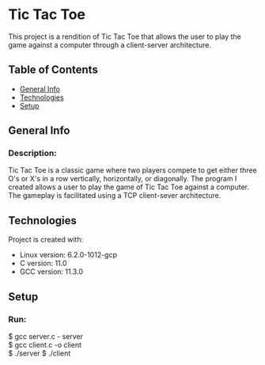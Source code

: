 # Tic Tac Toe
This project is a rendition of Tic Tac Toe that allows the user to play the 
game against a computer through a client-server architecture.

## Table of Contents
* [General Info](#general-info)
* [Technologies](#technologies)
* [Setup](#setup)

## General Info
### Description:
Tic Tac Toe is a classic game where two players compete to get either 
three O's or X's in a row vertically, horizontally, or diagonally. 
The program I created allows a user to play the game of Tic Tac Toe
against a computer. The gameplay is facilitated using a TCP client-sever
architecture. 

## Technologies
Project is created with:
* Linux version: 6.2.0-1012-gcp
* C version: 11.0
* GCC version: 11.3.0

## Setup
### Run:
$ gcc server.c - server  
$ gcc client.c -o client  
$ ./server
$ ./client
